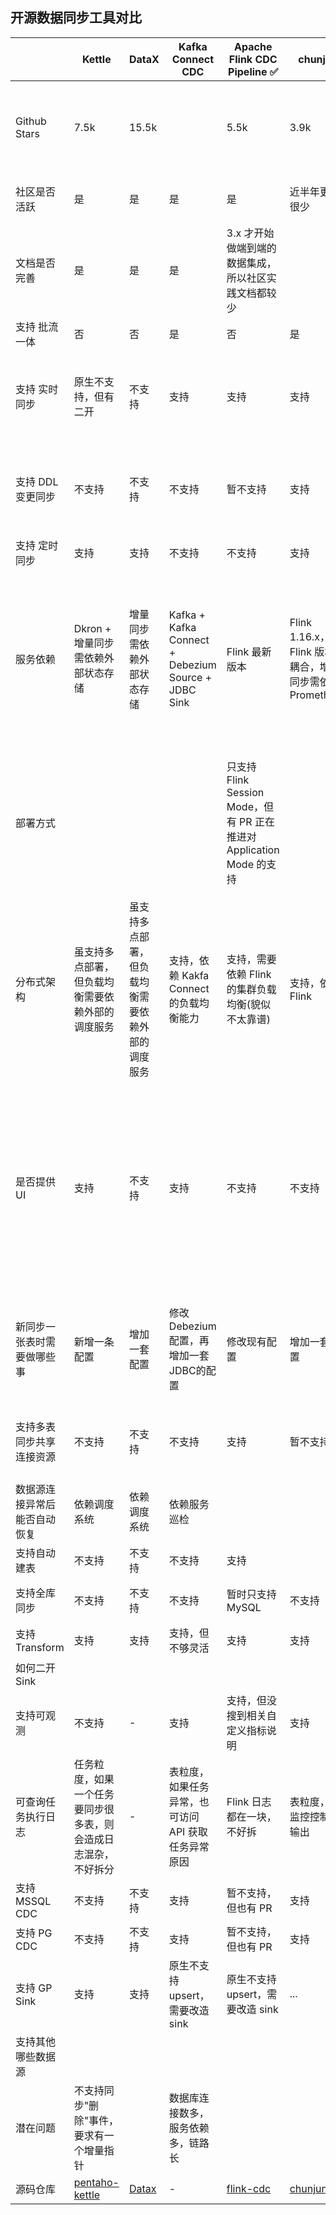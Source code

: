 ## 开源数据同步工具对比

|  | Kettle | DataX | Kafka Connect CDC | Apache Flink CDC Pipeline :white_check_mark: | chunjun | bitsail | Apache inlong | Apache Seatunnel :white_check_mark: | RestCloud | Tapdata | Nifi | DataPipeline
| ------ | ------ | ------ | ------ | ------ | ------ | ------ | ------ | ------ | ------ | ------ | ------ | ------ |
| Github Stars | 7.5k | 15.5k | | 5.5k | 3.9k | 1.6k | 1.3k | 7.6k | 不开源，但有社区版，群电在评估 | 480，官方维护居多，社区群很不活跃 | 4.6k | 商业产品
| 社区是否活跃 | 是 | 是 | 是 | 是 | 近半年更新很少 | 近半年已死 | 是 | 是 | ? | 是 | 是
| 文档是否完善 | 是 | 是 | 是 | 3.x 才开始做端到端的数据集成，所以社区实践文档都较少 | | 最近一年文档没咋更新 | 是，但社区实践案例很少 | 是，公众号也每天更新
| 支持 批流一体 | 否 | 否 | 是 | 否 | 是 | 是 | 否 | 是 | 是 | 否 | 是 
| 支持 实时同步 | 原生不支持，但有二开 | 不支持 | 支持 | 支持 | 支持 | 支持 | 支持 | 支持 | 支持 | 支持 | 目前仅支持了 MySQL，尚未支持 PG、MSSQL
| 支持 DDL 变更同步 | 不支持 | 不支持 | 不支持 | 暂不支持 | 支持 | 支持 | 支持 | 支持 | | 文档提到支持，但 issue 中显示暂不支持 |  
| 支持 定时同步 | 支持 | 支持 | 不支持 | 不支持 | 支持 | 支持 | 不支持 | 支持 | 支持 |  | 
| 服务依赖 | Dkron + 增量同步需依赖外部状态存储 | 增量同步需依赖外部状态存储 | Kafka + Kafka Connect + Debezium Source + JDBC Sink | Flink 最新版本 | Flink 1.16.x，与Flink 版本强耦合，增量同步需依赖 Prometheus | Flink | 依赖 Flink CDC 项目，文档提到只支持 Flink 1.13 和 1.15 两个版本，略低 | 最新版本不再强依赖 Flink，Flink仅作为计算引擎，不依赖 flink-cdc 项目 |
| 部署方式 | | | | 只支持 Flink Session Mode，但有 PR 正在推进对 Application Mode 的支持 | | | 底层是 Flink SQL，但用户在管理页面上操作也无需关心 Flink SQL | 支持 Flink on K8S Application Mode 的部署方式 |
| 分布式架构 | 虽支持多点部署，但负载均衡需要依赖外部的调度服务 | 虽支持多点部署，但负载均衡需要依赖外部的调度服务 | 支持，依赖 Kakfa Connect 的负载均衡能力 | 支持，需要依赖 Flink 的集群负载均衡(貌似不太靠谱) | 支持，依赖 Flink | 支持，依赖 Flink | 支持，依赖 Flink | 支持，依赖 Flink |  | 
| 是否提供 UI | 支持 | 不支持 | 支持 | 不支持 | 不支持 | 不支持 | 支持，虽然审批逻辑更完善，但核心的数据同步功能用起来总报错，也不知道哪的问题 | 支持，新支持，看 Issue 有一些影响使用的问题
| 新同步一张表时需要做哪些事 | 新增一条配置 | 增加一套配置 | 修改Debezium配置，再增加一套JDBC的配置 | 修改现有配置 | 增加一套配置 | 增加一套配置 | 增加一条配置，下游一张表对应一个任务 | 修改现有配置
| 支持多表同步共享连接资源 | 不支持 | 不支持 | 不支持 | 支持 | 暂不支持 | 不支持 | 因基于 Flink SQL，暂不支持共享 | 支持
| 数据源连接异常后能否自动恢复 | 依赖调度系统 | 依赖调度系统 | 依赖服务巡检 |
| 支持自动建表 | 不支持 | 不支持 | 不支持 | 支持 | | | | 支持 |  
| 支持全库同步 | 不支持 | 不支持 | 不支持 | 暂时只支持 MySQL | 不支持 | | 暂时只支持 MySQL | 支持 |
| 支持 Transform | 支持 | 支持 | 支持，但不够灵活 | 支持 | 支持 | 不支持 | 支持 | 支持
| 如何二开 Sink | | | | | | | | | 不开源，所以不支持
| 支持可观测 | 不支持 | - | 支持 | 支持，但没搜到相关自定义指标说明 | 支持 | ? | 支持，还自定义了指标 | 支持
| 可查询任务执行日志 | 任务粒度，如果一个任务要同步很多表，则会造成日志混杂，不好拆分 | - | 表粒度，如果任务异常，也可访问 API 获取任务异常原因 | Flink 日志都在一块，不好拆 | 表粒度，可监控控制台输出 |  ? | 待查 | Flink 日志都在一块，不好拆，不确定 Rest API 能否做到表粒度的拆分
| 支持 MSSQL CDC | 不支持 | 不支持 | 支持 | 暂不支持，但也有 PR | 支持 | 支持 | 支持 |支持
| 支持 PG CDC | 不支持 | 不支持 | 支持 | 暂不支持，但也有 PR | 支持 | 不支持 | 支持 |支持
| 支持 GP Sink | 支持 | 支持 | 原生不支持 upsert，需要改造 sink | 原生不支持 upsert，需要改造 sink | ...
| 支持其他哪些数据源 | | 
| 潜在问题 | 不支持同步"删除"事件，要求有一个增量指针 | | 数据库连接数多，服务依赖多，链路长 | 
| 源码仓库 | [pentaho-kettle](https://github.com/pentaho/pentaho-kettle) | [Datax](https://github.com/alibaba/DataX) | - | [flink-cdc](https://github.com/apache/flink-cdc)| [chunjun](https://github.com/DTStack/chunjun) | [bitsail](https://github.com/bytedance/bitsail) | [inlong](https://github.com/apache/inlong) | [seatunnel](https://github.com/apache/seatunnel) | | [tapdata](https://github.com/tapdata/tapdata) | [nifi](https://github.com/apache/nifi/)
